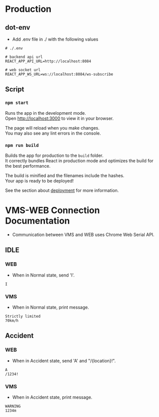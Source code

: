 # Production

## dot-env

- Add .env file in ./ with the following values

```./.env
# ./.env

# backend api url
REACT_APP_API_URL=http://localhost:8084

# web socket url
REACT_APP_WS_URL=ws://localhost:8084/ws-subscribe
```

## Script

### `npm start`

Runs the app in the development mode.\
Open [http://localhost:3000](http://localhost:3000) to view it in your browser.

The page will reload when you make changes.\
You may also see any lint errors in the console.

### `npm run build`

Builds the app for production to the `build` folder.\
It correctly bundles React in production mode and optimizes the build for the best performance.

The build is minified and the filenames include the hashes.\
Your app is ready to be deployed!

See the section about [deployment](https://facebook.github.io/create-react-app/docs/deployment) for more information.

# VMS-WEB Connection Documentation

- Communication between VMS and WEB uses Chrome Web Serial API.

## IDLE

### WEB

- When in Normal state, send 'I'.

```text
I
```

### VMS

- When in Normal state, print message.

```text
Strictly limited
70km/h
```

## Accident

### WEB

- When in Accident state, send 'A' and "/{location}!".

```text
A
/1234!
```

### VMS

- When in Accident state, print message.

```text
WARNING
1234m
```
